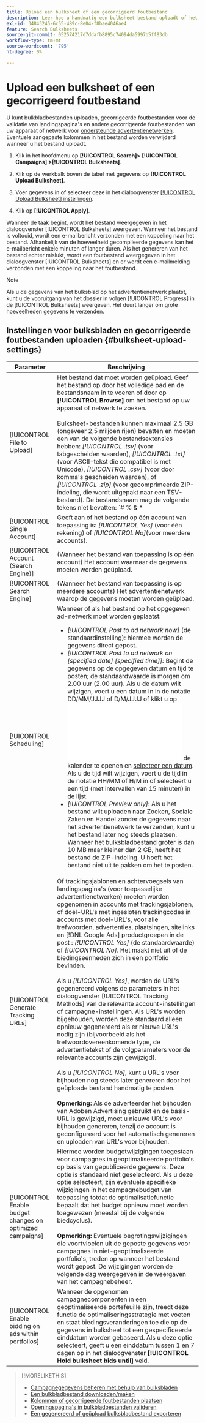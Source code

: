 ```yaml
---
title: Upload een bulksheet of een gecorrigeerd foutbestand
description: Leer hoe u handmatig een bulksheet-bestand uploadt of het foutbestand voor de validatie van de landingspagina corrigeert.
exl-id: 34843245-6c55-489c-8e04-f8bae4046ae4
feature: Search Bulksheets
source-git-commit: 052574217d7ddafb8895c74094da5997b5ff83db
workflow-type: tm+mt
source-wordcount: '795'
ht-degree: 0%

---
```


# Upload een bulksheet of een gecorrigeerd foutbestand

U kunt bulkbladbestanden uploaden, gecorrigeerde foutbestanden voor de validatie van landingspagina&#39;s en andere gecorrigeerde foutbestanden van uw apparaat of netwerk voor [ondersteunde advertentienetwerken](bulksheet-about.md#bulksheet-functionality-by-network). Eventuele aangepaste kolommen in het bestand worden verwijderd wanneer u het bestand uploadt.

1. Klik in het hoofdmenu op **[!UICONTROL Search]> [!UICONTROL Campaigns] >[!UICONTROL Bulksheets]**.

1. Klik op de werkbalk boven de tabel met gegevens op **[!UICONTROL Upload Bulksheet]**.

1. Voer gegevens in of selecteer deze in het dialoogvenster [[!UICONTROL Upload Bulksheet] instellingen](#bulksheet-upload-settings).

1. Klik op **[!UICONTROL Apply]**.

Wanneer de taak begint, wordt het bestand weergegeven in het dialoogvenster [!UICONTROL Bulksheets] weergeven. Wanneer het bestand is voltooid, wordt een e-mailbericht verzonden met een koppeling naar het bestand. Afhankelijk van de hoeveelheid gecompileerde gegevens kan het e-mailbericht enkele minuten of langer duren. Als het genereren van het bestand echter mislukt, wordt een foutbestand weergegeven in het dialoogvenster [!UICONTROL Bulksheets] en er wordt een e-mailmelding verzonden met een koppeling naar het foutbestand.

>[!NOTE]
>
>Als u de gegevens van het bulksblad op het advertentienetwerk plaatst, kunt u de vooruitgang van het dossier in volgen [!UICONTROL Progress] in de [!UICONTROL Bulksheets] weergeven. Het duurt langer om grote hoeveelheden gegevens te verzenden.

## Instellingen voor bulksbladen en gecorrigeerde foutbestanden uploaden {#bulksheet-upload-settings}

| Parameter | Beschrijving |
|----|----|
| [!UICONTROL File to Upload] | Het bestand dat moet worden geüpload. Geef het bestand op door het volledige pad en de bestandsnaam in te voeren of door op <b>[!UICONTROL Browse]</b> om het bestand op uw apparaat of netwerk te zoeken.<br><br>Bulksheet-bestanden kunnen maximaal 2,5 GB (ongeveer 2,5 miljoen rijen) bevatten en moeten een van de volgende bestandsextensies hebben: <i>[!UICONTROL .tsv]</i> (voor tabgescheiden waarden), <i>[!UICONTROL .txt]</i> (voor ASCII-tekst die compatibel is met Unicode), <i>[!UICONTROL .csv]</i> (voor door komma&#39;s gescheiden waarden), of <i>[!UICONTROL .zip]</i> (voor gecomprimeerde ZIP-indeling, die wordt uitgepakt naar een TSV-bestand). De bestandsnaam mag de volgende tekens niet bevatten: `# % &amp; * | \ : &quot; &lt; &gt; . ? /`<br><br><b>Tip:</b> Gebruik bestanden in de indeling TSV of TXT voor gegevens die internationale tekens bevatten. |
| [!UICONTROL Single Account] | Geeft aan of het bestand op één account van toepassing is: <i>[!UICONTROL Yes]</i> (voor één rekening) of <i>[!UICONTROL No]</i>(voor meerdere accounts). |
| [!UICONTROL Account (Search Engine)] | (Wanneer het bestand van toepassing is op één account) Het account waarnaar de gegevens moeten worden geüpload. |
| [!UICONTROL Search Engine] | (Wanneer het bestand van toepassing is op meerdere accounts) Het advertentienetwerk waarop de gegevens moeten worden geüpload. |
| [!UICONTROL Scheduling] | Wanneer of als het bestand op het opgegeven ad-netwerk moet worden geplaatst:<ul><li><i>[!UICONTROL Post to ad network now]</i> (de standaardinstelling): hiermee worden de gegevens direct gepost.</li><li><i>[!UICONTROL Post to ad network on \[specified date\] \[specified time\]]:</i> Begint de gegevens op de opgegeven datum en tijd te posten; de standaardwaarde is morgen om 2.00 uur (2.00 uur). Als u de datum wilt wijzigen, voert u een datum in in de notatie DD/MM/JJJJ of D/M/JJJJ of klikt u op ![Kalender](/help/search-social-commerce/common-tasks/navigation-editing-selection/calendar.md "Kalender") de kalender te openen en [selecteer een datum](/help/search-social-commerce/common-tasks/navigation-editing-selection/calendar.md). Als u de tijd wilt wijzigen, voert u de tijd in de notatie HH/MM of H/M in of selecteert u een tijd (met intervallen van 15 minuten) in de lijst.</li><li><i>[!UICONTROL Preview only]:</i> Als u het bestand wilt uploaden naar Zoeken, Sociale Zaken en Handel zonder de gegevens naar het advertentienetwerk te verzenden, kunt u het bestand later nog steeds plaatsen. Wanneer het bulksbladbestand groter is dan 10 MB maar kleiner dan 2 GB, heeft het bestand de ZIP-indeling. U hoeft het bestand niet uit te pakken om het te posten.</li></ul> |
| [!UICONTROL Generate Tracking URLs] | Of trackingsjablonen en achtervoegsels van landingspagina&#39;s (voor toepasselijke advertentienetwerken) moeten worden opgenomen in accounts met trackingsjablonen, of doel-URL&#39;s met ingesloten trackingcodes in accounts met doel-URL&#39;s, voor alle trefwoorden, advertenties, plaatsingen, sitelinks en [!DNL Google Ads] productgroepen in de post : <i>[!UICONTROL Yes]</i> (de standaardwaarde) of <i>[!UICONTROL No]</i>. Het maakt niet uit of de biedingseenheden zich in een portfolio bevinden.<br><br>Als u <i>[!UICONTROL Yes]</i>, worden de URL&#39;s gegenereerd volgens de parameters in het dialoogvenster [!UICONTROL Tracking Methods] van de relevante account-instellingen of campagne-instellingen. Als URL&#39;s worden bijgehouden, worden deze standaard alleen opnieuw gegenereerd als er nieuwe URL&#39;s nodig zijn (bijvoorbeeld als het trefwoordovereenkomende type, de advertentietekst of de volgparameters voor de relevante accounts zijn gewijzigd).<br><br>Als u <i>[!UICONTROL No]</i>, kunt u URL&#39;s voor bijhouden nog steeds later genereren door het geüploade bestand handmatig te posten.<br><br><b>Opmerking:</b> Als de adverteerder het bijhouden van Adoben Advertising gebruikt en de basis-URL is gewijzigd, moet u nieuwe URL&#39;s voor bijhouden genereren, tenzij de account is geconfigureerd voor het automatisch genereren en uploaden van URL&#39;s voor bijhouden. |
| [!UICONTROL Enable budget changes on optimized campaigns] | Hiermee worden budgetwijzigingen toegestaan voor campagnes in geoptimaliseerde portfolio&#39;s op basis van gepubliceerde gegevens. Deze optie is standaard niet geselecteerd. Als u deze optie selecteert, zijn eventuele specifieke wijzigingen in het campagnebudget van toepassing totdat de optimalisatiefunctie bepaalt dat het budget opnieuw moet worden toegewezen (meestal bij de volgende biedcyclus).<br><br><b>Opmerking:</b> Eventuele begrotingswijzigingen die voortvloeien uit de geposte gegevens voor campagnes in niet-geoptimaliseerde portfolio&#39;s, treden op wanneer het bestand wordt gepost. De wijzigingen worden de volgende dag weergegeven in de weergaven van het campagnebeheer. |
| [!UICONTROL Enable bidding on ads within portfolios] | Wanneer de opgenomen campagnecomponenten in een geoptimaliseerde portefeuille zijn, treedt deze functie de optimaliseringsstrategie met voeten en staat biedingsveranderingen toe die op de gegevens in bulksheet tot een gespecificeerde einddatum worden gebaseerd. Als u deze optie selecteert, geeft u een einddatum tussen 1 en 7 dagen op in het dialoogvenster **[!UICONTROL Hold bulksheet bids until]** veld. |

>[!MORELIKETHIS]
>
>* [Campagnegegevens beheren met behulp van bulksbladen](bulksheet-about.md)
>* [Een bulkbladbestand downloaden/maken](bulksheet-download.md)
>* [Kolommen of gecorrigeerde foutbestanden plaatsen](bulksheet-post.md)
>* [Openingspagina&#39;s in bulkbladbestanden valideren](bulksheet-validate-landing-pages.md)
>* [Een gegenereerd of geüpload bulksbladbestand exporteren](bulksheet-export.md)
